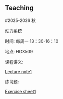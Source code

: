 ## Teaching

#2025-2026 秋

动力系统

时间: 每周一 13：30-16：10

地点: HGX509

课程讲义:

[Lecture note1](./lec1.pdf)

练习题:

[Exercise sheet1](./hw1.pdf)
